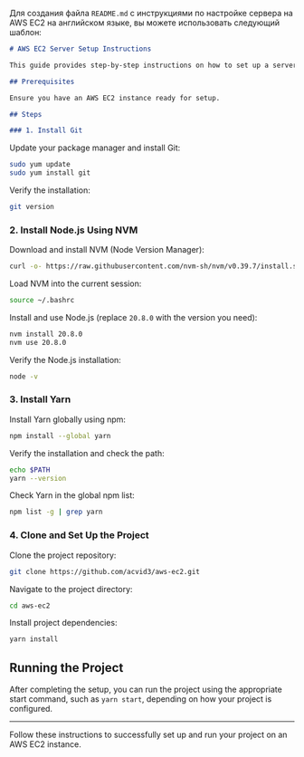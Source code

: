 Для создания файла `README.md` с инструкциями по настройке сервера на AWS EC2 на английском языке, вы можете использовать следующий шаблон:

```markdown
# AWS EC2 Server Setup Instructions

This guide provides step-by-step instructions on how to set up a server on AWS EC2.

## Prerequisites

Ensure you have an AWS EC2 instance ready for setup.

## Steps

### 1. Install Git
```

Update your package manager and install Git:

```bash
sudo yum update
sudo yum install git
```

Verify the installation:

```bash
git version
```

### 2. Install Node.js Using NVM

Download and install NVM (Node Version Manager):

```bash
curl -o- https://raw.githubusercontent.com/nvm-sh/nvm/v0.39.7/install.sh | bash
```

Load NVM into the current session:

```bash
source ~/.bashrc
```

Install and use Node.js (replace `20.8.0` with the version you need):

```bash
nvm install 20.8.0
nvm use 20.8.0
```

Verify the Node.js installation:

```bash
node -v
```

### 3. Install Yarn

Install Yarn globally using npm:

```bash
npm install --global yarn
```

Verify the installation and check the path:

```bash
echo $PATH
yarn --version
```

Check Yarn in the global npm list:

```bash
npm list -g | grep yarn
```

### 4. Clone and Set Up the Project

Clone the project repository:

```bash
git clone https://github.com/acvid3/aws-ec2.git
```

Navigate to the project directory:

```bash
cd aws-ec2
```

Install project dependencies:

```bash
yarn install
```

## Running the Project

After completing the setup, you can run the project using the appropriate start command, such as `yarn start`, depending on how your project is configured.

---

Follow these instructions to successfully set up and run your project on an AWS EC2 instance.

